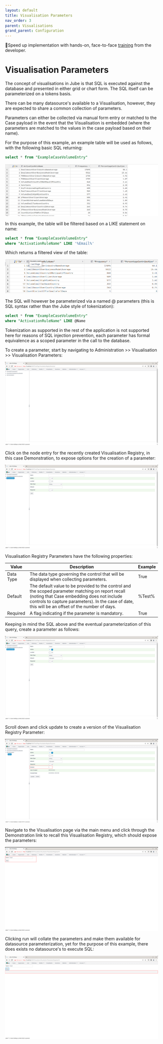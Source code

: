 ```yaml
---
layout: default
title: Visualisation Parameters
nav_order: 3
parent: Visualisations
grand_parent: Configuration
---
```


🚀Speed up implementation with hands-on, face-to-face [training](https://www.jube.io/training) from the developer.

# Visualisation Parameters
The concept of visualisations in Jube is that SQL is executed against the database and presented in either grid or chart form. The SQL itself can be parameterized on a tokens basis.

There can be many datasource's available to a Visualisation, however, they are expected to share a common collection of parameters.

Parameters can either be collected via manual form entry or matched to the Case payload in the event that the Visualisation is embedded (where the parameters are matched to the values in the case payload based on their name).

For the purpose of this example,  an example table will be used as follows, with the following basic SQL returning:

```sql
select * from "ExampleCaseVolumeEntry"
```

![Image](ExampleTableData.png)

In this example,  the table will be filtered based on a LIKE statement on name:

```sql
select * from "ExampleCaseVolumeEntry"
where "ActivationRuleName" LIKE '%Email%'
```

Which returns a filtered view of the table:

![Image](FilteredViewOfTheTable.png)

The SQL will however be parameterized via a named @ parameters (this is SQL syntax rather than the Jube style of tokenization):

```sql
select * from "ExampleCaseVolumeEntry"
where "ActivationRuleName" LIKE @Name
```

Tokenization as supported in the rest of the application is not supported here for reasons of SQL injection prevention,  each parameter has formal equivalence as a scoped parameter in the call to the database.

To create a parameter, start by navigating to Administration >> Visualisation >> Visualisation Parameters:

![Image](VisualisationRegistryParametersTopOfTree.png)

Click on the node entry for the recently created Visualisation Registry, in this case Demonstration, to expose options for the creation of a parameter:

![Image](EmptyVisualisationParameter.png)

Visualisation Registry Parameters have the following properties:

| Value     | Description                                                                                                                                                                                                                                           | Example |
|-----------|-------------------------------------------------------------------------------------------------------------------------------------------------------------------------------------------------------------------------------------------------------|---------|
| Data Type | The data type governing the control that will be displayed when collecting parameters.                                                                                                                                                                | True    |
| Default   | The default value to be provided to the control and the scoped parameter matching on report recall (noting that Case embedding does not include controls to capture parameters).  In the case of date,  this will be an offset of the number of days. | %Test%  |
| Required  | A flag indicating if the parameter is mandatory.                                                                                                                                                                                                      | True    |

Keeping in mind the SQL above and the eventual parameterization of this query, create a parameter as follows:

![Image](TemplateValuesForParameter.png)

Scroll down and click update to create a version of the Visualisation Registry Parameter:

![Image](VersionOfParameter.png)

Navigate to the Visualisation page via the main menu and click through the Demonstration link to recall this Visualisation Registry,  which should expose the parameters:

![Image](AvailableVisualisationParameter.png)

Clicking run will collate the parameters and make them available for datasource parameterization, yet for the purpose of this example,  there does exists no datasource's to execute SQL:

![Image](AreaWhereDatasourcesWillBePresented.png)